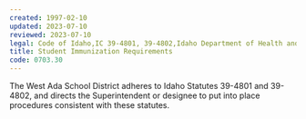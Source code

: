 ```yaml
---
created: 1997-02-10
updated: 2023-07-10
reviewed: 2023-07-10
legal: Code of Idaho,IC 39-4801, 39-4802,Idaho Department of Health and Welfare Rules, IDAPA 16, Title 02, Chapter 15
title: Student Immunization Requirements
code: 0703.30
---
```



The West Ada School District adheres to Idaho Statutes 39-4801 and 39-4802, and directs the Superintendent or designee to put into place procedures consistent with these statutes.

